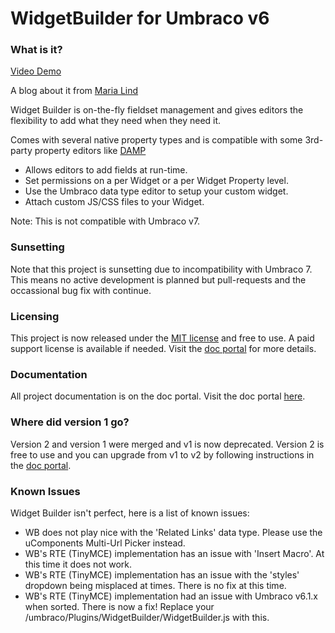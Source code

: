 WidgetBuilder for Umbraco v6
=

### What is it? ###

[Video Demo](http://www.youtube.com/watch?feature=player_embedded&v=GMCVmM3RN8o)

A blog about it from [Maria Lind](http://inaboxdesign.dk/blog/widget-builder-for-umbraco/)

Widget Builder is on-the-fly fieldset management and gives editors the flexibility to add what they need when they need it.

Comes with several native property types and is compatible with some 3rd-party property editors like [DAMP](http://our.umbraco.org/projects/backoffice-extensions/digibiz-advanced-media-picker)

- Allows editors to add fields at run-time.
- Set permissions on a per Widget or a per Widget Property level. 
- Use the Umbraco data type editor to setup your custom widget.
- Attach custom JS/CSS files to your Widget.

Note: This is not compatible with Umbraco v7.

### Sunsetting ###

Note that this project is sunsetting due to incompatibility with Umbraco 7.  This means no active development is planned but pull-requests and the occassional bug fix with continue.

### Licensing ###

This project is now released under the [MIT license](http://opensource.org/licenses/MIT) and free to use.  A paid support license is available if needed.  Visit the [doc portal](http://kgiszewski.github.io/WidgetBuilder/) for more details.

### Documentation ###

All project documentation is on the doc portal. Visit the doc portal [here](http://kgiszewski.github.io/WidgetBuilder/).

### Where did version 1 go? ###

Version 2 and version 1 were merged and v1 is now deprecated.  Version 2 is free to use and you can upgrade from v1 to v2 by following instructions in the [doc portal](http://kgiszewski.github.io/WidgetBuilder/).

### Known Issues ###

Widget Builder isn't perfect, here is a list of known issues:

- WB does not play nice with the 'Related Links' data type. Please use the uComponents Multi-Url Picker instead.
- WB's RTE (TinyMCE) implementation has an issue with 'Insert Macro'. At this time it does not work.
- WB's RTE (TinyMCE) implementation has an issue with the 'styles' dropdown being misplaced at times. There is no fix at this time.
- WB's RTE (TinyMCE) implementation had an issue with Umbraco v6.1.x when sorted. There is now a fix! Replace your /umbraco/Plugins/WidgetBuilder/WidgetBuilder.js with this.
